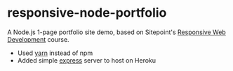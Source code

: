 # responsive-node-portfolio
A Node.js 1-page portfolio site demo, based on Sitepoint's [Responsive Web Development](https://www.sitepoint.com/premium/courses/responsive-web-development-2929/) course.

* Used [yarn](https://yarnpkg.com/en/) instead of npm
* Added simple [express](https://expressjs.com) server to host on Heroku
